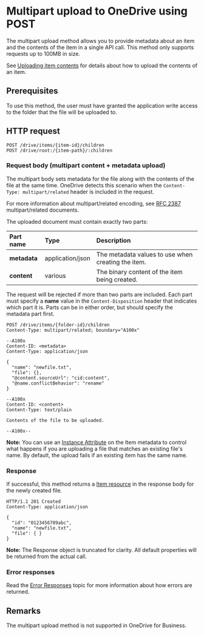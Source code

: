 # Multipart upload to OneDrive using POST

The multipart upload method allows you to provide metadata about an item and the
contents of the item in a single API call. This method only supports requests up to
100MB in size.

See [Uploading item contents](upload.md) for details about how to upload
the contents of an item.

## Prerequisites

To use this method, the user must have granted the application write access
to the folder that the file will be uploaded to.

## HTTP request
```
POST /drive/items/{item-id}/children
POST /drive/root:/{item-path}/:children
```

### Request body (multipart content + metadata upload)

The multipart body sets metadata for the file along
with the contents of the file at the same time. OneDrive detects this scenario
when the `Content-Type: multipart/related` header is included in the request.

For more information about multipart/related encoding, see
[RFC 2387](https://www.ietf.org/rfc/rfc2387.txt) multipart/related documents.

The uploaded document must contain exactly two parts:

| Part name    | Type             | Description                                        |
|:-------------|:-----------------|:---------------------------------------------------|
| **metadata** | application/json | The metadata values to use when creating the item. |
| **content**  | various          | The binary content of the item being created.      |

The request will be rejected if more than two parts are included. Each part must
specify a **name** value in the `Content-Disposition` header that indicates which
part it is. Parts can be in either order, but should specify the metadata part
first.

<!-- { "blockType": "request", "name": "upload-multipart" } -->
```
POST /drive/items/{folder-id}/children
Content-Type: multipart/related; boundary="A100x"

--A100x
Content-ID: <metadata>
Content-Type: application/json

{
  "name": "newfile.txt",
  "file": {},
  "@content.sourceUrl": "cid:content",
  "@name.conflictBehavior": "rename"
}

--A100x
Content-ID: <content>
Content-Type: text/plain

Contents of the file to be uploaded.

--A100x--
```

**Note:** You can use an [Instance Attribute](../resources/item.md#instance-attributes)
on the Item metadata to control what happens if you are uploading a file that
matches an existing file's name. By default, the upload fails if an existing
item has the same name.

### Response

If successful, this method returns a [Item resource](../resources/item.md) in
the response body for the newly created file.

<!-- { "blockType": "response", "@odata.type": "oneDrive.item", "truncated": true } -->
```http
HTTP/1.1 201 Created
Content-Type: application/json

{
  "id": "0123456789abc",
  "name": "newfile.txt",
  "file": { }
}
```

**Note:** The Response object is truncated for clarity. All default properties will
be returned from the actual call.

### Error responses

Read the [Error Responses][error-response] topic for more information about
how errors are returned.

## Remarks

The multipart upload method is not supported in OneDrive for Business.

[error-response]: ../misc/errors.md

<!-- {
  "type": "#page.annotation",
  "description": "Create a new item with custom metadata and content upload.",
  "keywords": "create,upload,post,custom metadata",
  "section": "documentation"
} -->
